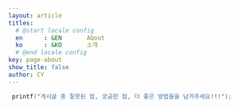 ```yaml
---
layout: article
titles:
  # @start locale config
  en      : &EN       About
  ko      : &KO       소개
  # @end locale config
key: page-about
show_title: false
author: CY
---
```

<!-- sidebar:
  nav: start-docs -->
<!-- ![TeXt Theme](https://raw.githubusercontent.com/kitian616/jekyll-TeXt-theme/master/screenshots/TeXt-home.jpg) -->

```cpp
 printf("게시글 중 잘못된 점, 궁금한 점, 더 좋은 방법들을 남겨주세요!!!");
```